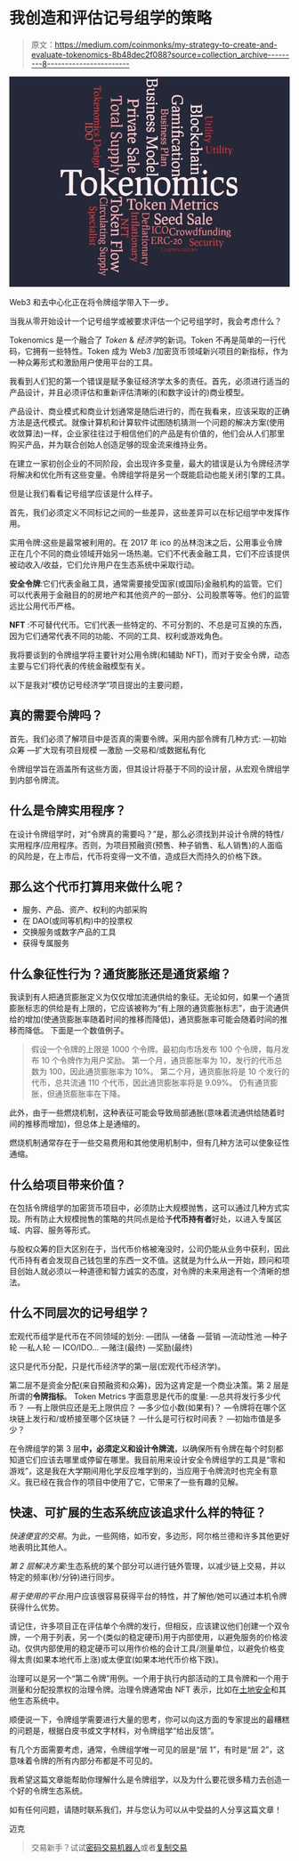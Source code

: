 # 我创造和评估记号组学的策略

> 原文：<https://medium.com/coinmonks/my-strategy-to-create-and-evaluate-tokenomics-8b48dec2f088?source=collection_archive---------8----------------------->

![](img/be13c3aba4d23158ff579d104a2738aa.png)

Web3 和去中心化正在将令牌组学带入下一步。

当我从零开始设计一个记号组学或被要求评估一个记号组学时，我会考虑什么？

Tokenomics 是一个融合了 *Token* & *经济学*的新词。Token 不再是简单的一行代码，它拥有一些特性。Token 成为 Web3 /加密货币领域新兴项目的新指标，作为一种众筹形式和激励用户使用平台的工具。

我看到人们犯的第一个错误是赋予象征经济学太多的责任。首先，必须进行适当的产品设计，并且必须评估和重新评估清晰的(和数字设计的)商业模型。

产品设计、商业模式和商业计划通常是随后进行的，而在我看来，应该采取的正确方法是迭代模式。就像计算机和计算软件试图随机猜测一个问题的解决方案(使用收敛算法)一样，企业家往往过于相信他们的产品是有价值的，他们会从人们那里购买产品，并为联合创始人创造足够的现金流来维持业务。

在建立一家初创企业的不同阶段，会出现许多变量，最大的错误是认为令牌经济学将解决和优化所有这些变量。令牌组学将是另一个既能启动也能关闭引擎的工具。

但是让我们看看记号组学应该是什么样子。

首先，我们必须定义不同标记之间的一些差异，这些差异可以在标记组学中发挥作用。

实用令牌:这些是最常被利用的。在 2017 年 ico 的丛林泡沫之后，公用事业令牌正在几个不同的商业领域开始另一场热潮。它们不代表金融工具，它们不应该提供被动收入/收益，它们允许用户在生态系统中采取行动。

**安全令牌**:它们代表金融工具，通常需要接受国家(或国际)金融机构的监管。它们可以代表用于金融目的的房地产和其他资产的一部分、公司股票等等。他们的监管远比公用代币严格。

**NFT** :不可替代代币。它们代表一些特定的、不可分割的、不总是可互换的东西，因为它们通常代表不同的功能、不同的工具、权利或游戏角色。

我将要谈到的令牌组学将主要针对公用令牌(和辅助 NFT)，而对于安全令牌，动态主要与它们将代表的传统金融模型有关。

以下是我对“模仿记号经济学”项目提出的主要问题，

## 真的需要令牌吗？

首先，我们必须了解项目中是否真的需要令牌。采用内部令牌有几种方式:
—初始众筹
—扩大现有项目规模
—激励
—交易和/或数据私有化

令牌组学旨在涵盖所有这些方面，但其设计将基于不同的设计层，从宏观令牌组学到内部令牌流。

## **什么是令牌实用程序？**

在设计令牌组学时，对“令牌真的需要吗？”是，那么必须找到并设计令牌的特性/实用程序/应用程序。否则，为项目预融资(预售、种子销售、私人销售)的人面临的风险是，在上市后，代币将变得一文不值，造成巨大而持久的价格下跌。

## **那么这个代币打算用来做什么呢？**

*   服务、产品、资产、权利的内部采购
*   在 DAO(或同等机构)中的投票权
*   交换服务或数字产品的工具
*   获得专属服务

## **什么象征性行为？通货膨胀还是通货紧缩？**

我读到有人把通货膨胀定义为仅仅增加流通供给的象征。无论如何，如果一个通货膨胀标志的供给是有上限的，它应该被称为“有上限的通货膨胀标志”，由于流通供给的增加(使通货膨胀率随着时间的推移而降低)，通货膨胀率可能会随着时间的推移而降低。
下面是一个数值例子。

> 假设一个令牌的上限是 1000 个令牌。最初向市场发布 100 个令牌，每月发布 10 个令牌作为用户奖励。
> 第一个月，通货膨胀率为 10，发行的代币总数为 100，因此通货膨胀率为 10%。
> 第二个月，通货膨胀将是 10 个发行的代币，总共流通 110 个代币，因此通货膨胀率将是 9.09%。
> 仍有通货膨胀，但通货膨胀率在下降。

此外，由于一些燃烧机制，这种表征可能会导致局部通胀(意味着流通供给随着时间的推移而增加)，但总体上是通缩的。

燃烧机制通常存在于一些交易费用和其他使用机制中，但有几种方法可以使象征性通缩。

## **什么给项目带来价值？**

在包括令牌组学的加密货币项目中，必须防止大规模抛售，这可以通过几种方式实现。所有防止大规模抛售的策略的共同点是给予**代币持有者**好处，以进入专属区域、内容、服务等形式。

与股权众筹的巨大区别在于，当代币价格被淹没时，公司仍能从业务中获利，因此代币持有者会发现自己钱包里的东西一文不值。这就是为什么从一开始，顾问和项目创始人就必须以一种道德和智力诚实的态度，对令牌的未来用途有一个清晰的想法。

## 什么不同层次的记号组学？

宏观代币组学是代币在不同领域的划分:
—团队
—储备
—营销
—流动性池
—种子轮
—私人轮
— ICO/IDO…
—赌注(最终)
—奖励(最终)

这只是代币分配，只是代币经济学的第一层(宏观代币经济学)。

第二层不是资金分配(来自预融资和众筹)，因为这肯定是一个商业决策。第 2 层是所谓的**令牌指标**。
Token Metrics 字面意思是代币的度量:
—总共将发行多少代币？
—有上限供应还是无上限供应？
—多少位小数(如果有)？
—令牌将在哪个区块链上发行和/或桥接至哪个区块链？
—什么是可行权时间表？
—初始市值是多少？

在令牌组学的第 3 层**中，必须定义和设计令牌流**，以确保所有令牌在每个时刻都知道它们应该去哪里或停留在哪里。我目前用来设计安全令牌组学的工具是“零和游戏”，这是我在大学期间用化学反应堆学到的，当应用于令牌流时也完全有意义。我已经在我合作的项目中使用了它，它带来了一些有趣的见解。

## **快速、可扩展的生态系统应该追求什么样的特征？**

*快速便宜的交易*。为此，一些网络，如币安，多边形，阿尔格兰德和许多其他更好地表明比其他人。

*第 2 层解决方案*:生态系统的某个部分可以进行链外管理，以减少链上交易，并以特定的频率(秒/分钟)进行同步。

*易于使用的平台*:用户应该很容易获得平台的特性，并了解他/她可以通过本机令牌获得什么优势。

请记住，许多项目正在评估单个令牌的发行，但相反，应该建议他们创建一个双令牌，一个用于列表，另一个(类似的稳定硬币)用于内部使用，以避免服务的价格波动。仅供内部使用的稳定硬币可以用作价格的会计工具/测量单位，以避免价格变得太贵(如果本地代币上涨)或太便宜(如果本地代币价格下跌)。

治理可以是另一个“第二令牌”用例。一个用于执行内部活动的工具令牌和一个用于测量和分配投票权的治理令牌。治理令牌通常由 NFT 表示，比如在[土地安全](https://www.thelandsafe.io/)和其他生态系统中。

顺便说一下，令牌组学需要进行大量的思考，你可以向这方面的专家提出的最糟糕的问题是，根据白皮书或文字材料，对令牌组学“给出反馈”。

有几个方面需要考虑，通常，令牌组学唯一可见的层是“层 1”，有时是“层 2”，这意味着令牌的所有内部分布都是不可见的。

我希望这篇文章能帮助你理解什么是令牌组学，以及为什么要花很多精力去创造一个好的令牌生态系统。

如有任何问题，请随时联系我们，并与您认为可以从中受益的人分享这篇文章！

迈克

> 交易新手？试试[密码交易机器人](/coinmonks/crypto-trading-bot-c2ffce8acb2a)或者[复制交易](/coinmonks/top-10-crypto-copy-trading-platforms-for-beginners-d0c37c7d698c)